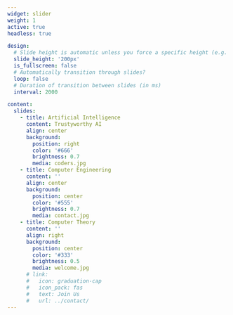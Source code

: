 ```yaml
---
widget: slider
weight: 1
active: true
headless: true

design:
  # Slide height is automatic unless you force a specific height (e.g. '400px')
  slide_height: '200px'
  is_fullscreen: false
  # Automatically transition through slides?
  loop: false
  # Duration of transition between slides (in ms)
  interval: 2000

content:
  slides:
    - title: Artificial Intelligence
      content: Trustyworthy AI
      align: center
      background:
        position: right
        color: '#666'
        brightness: 0.7
        media: coders.jpg
    - title: Computer Engineering
      content: ''
      align: center
      background:
        position: center
        color: '#555'
        brightness: 0.7
        media: contact.jpg
    - title: Computer Theory
      content: ''
      align: right
      background:
        position: center
        color: '#333'
        brightness: 0.5
        media: welcome.jpg
      # link:
      #   icon: graduation-cap
      #   icon_pack: fas
      #   text: Join Us
      #   url: ../contact/
---
```

